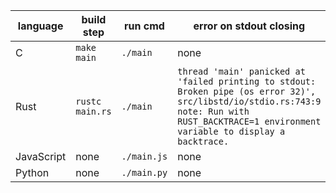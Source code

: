 | language   | build step      | run cmd     | error on stdout closing                                                                                                                                                                       |
|------------|-----------------|-------------|-----------------------------------------------------------------------------------------------------------------------------------------------------------------------------------------------|
| C          | `make main`     | `./main`    | none                                                                                                                                                                                          |
| Rust       | `rustc main.rs` | `./main`    | `thread 'main' panicked at 'failed printing to stdout: Broken pipe (os error 32)', src/libstd/io/stdio.rs:743:9 note: Run with RUST_BACKTRACE=1 environment variable to display a backtrace.` |
| JavaScript | none            | `./main.js` | none                                                                                                                                                                                          |
| Python     | none            | `./main.py` | none                                                                                                                                                                                          |
